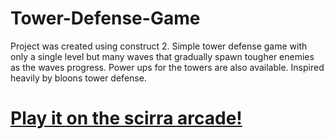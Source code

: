 # Tower-Defense-Game
Project was created using construct 2. Simple tower defense game with only a single level but many waves that gradually spawn tougher enemies as the waves progress. Power ups for the towers are also available. Inspired heavily by bloons tower defense.
 <h1><a href=https://www.construct.net/en/free-online-games/alien-tower-defense-43115/daca7f57-17c1-4ed2-bc69-dd5cac3bb4e9>Play it on the scirra arcade!</a></h1>


